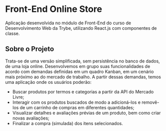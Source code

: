# Front-End Online Store #
Aplicação desenvolvida no módulo de Front-End do curso de Desenvolvimento Web da Trybe, utilizando React.js com componentes de classe.

## Sobre o Projeto ##
Trata-se de uma versão simplificada, sem persistência no banco de dados, de uma loja online. Desenvolvemos em grupo suas funcionalidades de acordo com demandas definidas em um quadro Kanban, em um cenário mais próximo ao do mercado de trabalho. A partir dessas demandas, temos uma aplicação onde os usuários poderão:

- Buscar produtos por termos e categorias a partir da API do Mercado Livre;
- Interagir com os produtos buscados de modo a adicioná-los e removê-los de um carrinho de compras em diferentes quantidades;
- Visualizar detalhes e avaliações prévias de um produto, bem como criar novas avaliações;
- Finalizar a compra (simulada) dos itens selecionados.
